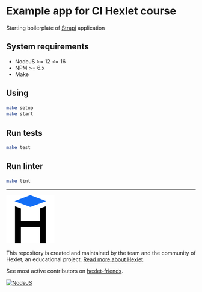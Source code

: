 # Example app for CI Hexlet course

Starting boilerplate of [Strapi](https://strapi.io/) application

## System requirements

- NodeJS >= 12 <= 16
- NPM >= 6.x
- Make

## Using

```sh
make setup
make start
```

## Run tests

```sh
make test
```

## Run linter

```sh
make lint
```

---

[![Hexlet Ltd. logo](https://raw.githubusercontent.com/Hexlet/assets/master/images/hexlet_logo128.png)](https://hexlet.io/?utm_source=github&utm_medium=link&utm_campaign=hexlet-ci-app)

This repository is created and maintained by the team and the community of Hexlet, an educational project. [Read more about Hexlet](https://hexlet.io/?utm_source=github&utm_medium=link&utm_campaign=hexlet-ci-app).

See most active contributors on [hexlet-friends](https://friends.hexlet.io/).

[![NodeJS](https://github.com/makeoverweb/hexlet-ci-app/actions/workflows/nodejs.yml/badge.svg?branch=main)](https://github.com/makeoverweb/hexlet-ci-app/actions/workflows/nodejs.yml)
